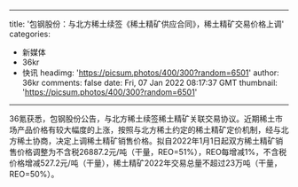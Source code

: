 
---
title: '包钢股份：与北方稀土续签《稀土精矿供应合同》，稀土精矿交易价格上调'
categories: 
 - 新媒体
 - 36kr
 - 快讯
headimg: 'https://picsum.photos/400/300?random=6501'
author: 36kr
comments: false
date: Fri, 07 Jan 2022 08:17:37 GMT
thumbnail: 'https://picsum.photos/400/300?random=6501'
---

<div>   
36氪获悉，包钢股份公告，与北方稀土续签稀土精矿关联交易协议。近期稀土市场产品价格有较大幅度的上涨，按照与北方稀土约定的稀土精矿定价机制，经与北方稀土协商，决定上调稀土精矿销售价格。拟自2022年1月1日起双方稀土精矿销售价格调整为不含税26887.2元/吨（干量，REO=51%），REO每增减1%，不含税价格增减527.2元/吨（干量），稀土精矿2022年交易总量不超过23万吨（干量，REO=50%）。  
</div>
            